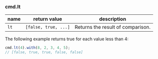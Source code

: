 ### cmd.lt

| name        | return value  | description   |
|-------------|---------------|---------------|
| `lt`        | `[false, true, ...]`  | Returns the result of comparison. |

The following example returns true for each value less than 4:

```js
cmd.lt(4).with(8, 2, 3, 4, 5);
// [false, true, true, false, false]
```
